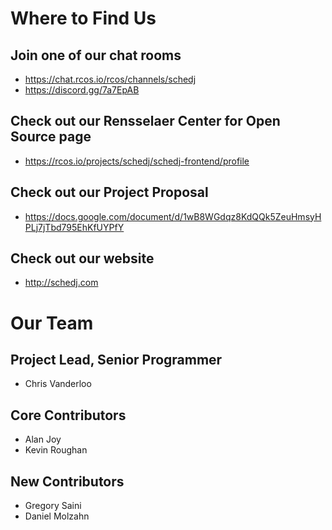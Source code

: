 # Where to Find Us

## Join one of our chat rooms
* https://chat.rcos.io/rcos/channels/schedj
* https://discord.gg/7a7EpAB

## Check out our Rensselaer Center for Open Source page

* https://rcos.io/projects/schedj/schedj-frontend/profile

## Check out our Project Proposal
* https://docs.google.com/document/d/1wB8WGdqz8KdQQk5ZeuHmsyHPLj7jTbd795EhKfUYPfY

## Check out our website
* http://schedj.com

# Our Team

## Project Lead, Senior Programmer
* Chris Vanderloo

## Core Contributors
* Alan Joy
* Kevin Roughan

## New Contributors
* Gregory Saini
* Daniel Molzahn